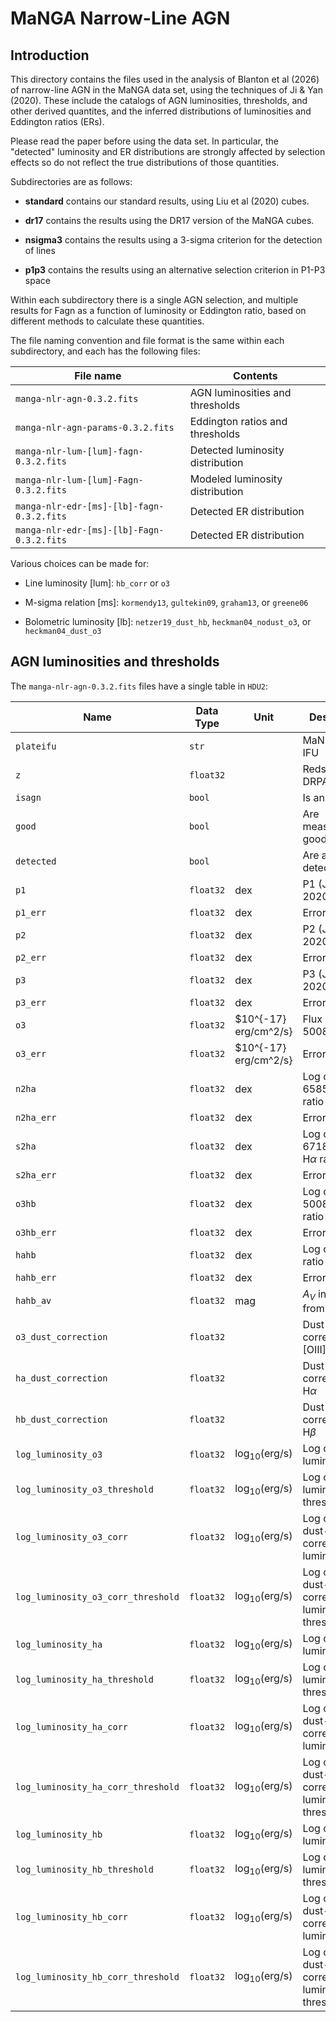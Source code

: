# MaNGA Narrow-Line AGN

## Introduction

This directory contains the files used in the analysis of Blanton et al 
(2026) of narrow-line AGN in the MaNGA data set, using the techniques of 
Ji & Yan (2020). These include the catalogs of AGN luminosities, thresholds,
and other derived quantites, and the inferred distributions of luminosities
and Eddington ratios (ERs).

Please read the paper before using the data set. In particular, the 
"detected" luminosity and ER distributions are strongly affected by 
selection effects so do not reflect the true distributions of those 
quantities.

Subdirectories are as follows:

* **standard** contains our standard results, using Liu et al (2020) cubes. 

* **dr17** contains the results using the DR17 version of the MaNGA cubes.

* **nsigma3** contains the results using a 3-sigma criterion for the detection of lines

* **p1p3** contains the results using an alternative selection criterion in P1-P3 space

Within each subdirectory there is a single AGN selection, and multiple results for 
Fagn as a function of luminosity or Eddington ratio, based on different methods to 
calculate these quantities.

The file naming convention and file format is the same within each subdirectory, and
each has the following files:

| File name                                 | Contents                         |
|-------------------------------------------|----------------------------------|
| `manga-nlr-agn-0.3.2.fits`                | AGN luminosities and thresholds  |
| `manga-nlr-agn-params-0.3.2.fits`         | Eddington ratios and thresholds  |
| `manga-nlr-lum-[lum]-fagn-0.3.2.fits`     | Detected luminosity distribution | 
| `manga-nlr-lum-[lum]-Fagn-0.3.2.fits`     | Modeled luminosity distribution  |
| `manga-nlr-edr-[ms]-[lb]-fagn-0.3.2.fits` | Detected ER distribution         |
| `manga-nlr-edr-[ms]-[lb]-Fagn-0.3.2.fits` | Detected ER distribution         |

Various choices can be made for:

* Line luminosity [lum]: `hb_corr` or `o3`

* M-sigma relation [ms]: `kormendy13`, `gultekin09`, `graham13`, or `greene06`

* Bolometric luminosity [lb]: `netzer19_dust_hb`, `heckman04_nodust_o3`, or `heckman04_dust_o3`

## AGN luminosities and thresholds

The `manga-nlr-agn-0.3.2.fits` files have a single table in `HDU2`:

| Name                               | Data Type | Unit                    | Description                                          |
|------------------------------------|-----------|-------------------------|------------------------------------------------------|
| `plateifu`                         | `str`     |                         | MaNGA Plate-IFU                                      |
| `z`                                | `float32` |                         | Redshift from DRPAll                                 |
| `isagn`                            | `bool`    |                         | Is an AGN?                                           |
| `good`                             | `bool`    |                         | Are measurements good?                               |
| `detected`                         | `bool`    |                         | Are all lines detected?                              |
| `p1`                               | `float32` | dex                     | P1 (Ji and Yan 2020)                                 |
| `p1_err`                           | `float32` | dex                     | Error in P1                                          |
| `p2`                               | `float32` | dex                     | P2 (Ji and Yan 2020)                                 |
| `p2_err`                           | `float32` | dex                     | Error in P2                                          |
| `p3`                               | `float32` | dex                     | P3 (Ji and Yan 2020)                                 |
| `p3_err`                           | `float32` | dex                     | Error in P3                                          |
| `o3`                               | `float32` | $10^{-17} erg/cm^2/s} | Flux in [OIII] 5008                                  |
| `o3_err`                           | `float32` | $10^{-17} erg/cm^2/s} | Error in `o3`                                        |
| `n2ha`                             | `float32` | dex                     | Log of [NII] 6585 / H$\alpha$ ratio                  |
| `n2ha_err`                         | `float32` | dex                     | Error in `n2ha`                                      |
| `s2ha`                             | `float32` | dex                     | Log of [SII] 6718,6732 / H$\alpha$ ratio             |
| `s2ha_err`                         | `float32` | dex                     | Error in `s2ha`                                      |
| `o3hb`                             | `float32` | dex                     | Log of [OIII] 5008 / H$\beta$ ratio                  |
| `o3hb_err`                         | `float32` | dex                     | Error in `o3hb`                                      |
| `hahb`                             | `float32` | dex                     | Log of H$\alpha$ / H$\beta$ ratio                    |
| `hahb_err`                         | `float32` | dex                     | Error in `hahb`                                      |
| `hahb_av`                          | `float32` | mag                     | $A_V$ inferred from `hahb`                           |
| `o3_dust_correction`               | `float32` |                         | Dust correction for [OIII]                           |
| `ha_dust_correction`               | `float32` |                         | Dust correction for H$\alpha$                        |
| `hb_dust_correction`               | `float32` |                         | Dust correction for H$\beta$                         |
| `log_luminosity_o3`                | `float32` | log$_{10}$(erg/s)       | Log of [OIII] luminosity                             |
| `log_luminosity_o3_threshold`      | `float32` | log$_{10}$(erg/s)       | Log of [OIII] luminosity threshold                   |
| `log_luminosity_o3_corr`           | `float32` | log$_{10}$(erg/s)       | Log of [OIII] dust-corrected luminosity              |
| `log_luminosity_o3_corr_threshold` | `float32` | log$_{10}$(erg/s)       | Log of [OIII] dust-corrected luminosity threshold    |
| `log_luminosity_ha`                | `float32` | log$_{10}$(erg/s)       | Log of H$\alpha$ luminosity                          |
| `log_luminosity_ha_threshold`      | `float32` | log$_{10}$(erg/s)       | Log of H$\alpha$ luminosity threshold                |
| `log_luminosity_ha_corr`           | `float32` | log$_{10}$(erg/s)       | Log of H$\alpha$ dust-corrected luminosity           |
| `log_luminosity_ha_corr_threshold` | `float32` | log$_{10}$(erg/s)       | Log of H$\alpha$ dust-corrected luminosity threshold |
| `log_luminosity_hb`                | `float32` | log$_{10}$(erg/s)       | Log of H$\beta$ luminosity                           |
| `log_luminosity_hb_threshold`      | `float32` | log$_{10}$(erg/s)       | Log of H$\beta$ luminosity threshold                 |
| `log_luminosity_hb_corr`           | `float32` | log$_{10}$(erg/s)       | Log of H$\beta$ dust-corrected luminosity            |
| `log_luminosity_hb_corr_threshold` | `float32` | log$_{10}$(erg/s)       | Log of H$\beta$ dust-corrected luminosity threshold  |

